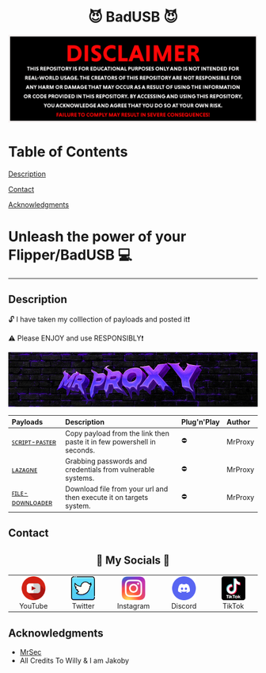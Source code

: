 <div align=center>

# 😈 BadUSB 😈

<img src= https://github.com/Mr-Proxy-Source/Mr-Proxy-Source/raw/main/img/disclaimer.png width="600" alt="C#" />
</div>                 

# Table of Contents

[Description](#Description)

[Contact](#Contact)

[Acknowledgments](#Acknowledgments)



# Unleash the power of your Flipper/BadUSB 💻

***  

## Description 

🔓 I have taken my colllection of payloads and posted it❗

⚠️ Please ENJOY and use RESPONSIBLY❗ 

![main](https://github.com/Mr-Proxy-source/Mr-Proxy-source/raw/main/img/main.jpg)

| Payloads                                                                                                         | Description                                                                                       | Plug'n'Play | Author      |
| :--------------------------------------------------------------------------------------------------------------- | :------------------------------------------------------------------------------------------------ | :-----------| :-----------|
| [ꜱᴄʀɪᴘᴛ-ᴘᴀꜱᴛᴇʀ](https://github.com/Mr-Proxy-source/Flipper-Zero-BadUSB/tree/main/Script-Paster)                  | Copy payload from the link then paste it in few powershell in seconds.                            |⛔           | MrProxy    |
| [ʟᴀᴢᴀɢɴᴇ](https://github.com/Mr-Proxy-source/Flipper-Zero-BadUSB/tree/main/Lazagne)                              | Grabbing passwords and credentials from vulnerable systems.                                       |⛔           | MrProxy    |
| [ꜰɪʟᴇ-ᴅᴏᴡɴʟᴏᴀᴅᴇʀ](https://github.com/Mr-Proxy-source/Flipper-Zero-BadUSB/tree/main/File-Downloader)              | Download file from your url and then execute it on targets system.                                |⛔           | MrProxy    |


<!-- CONTACT -->
## Contact

<h2 align="center">📱 My Socials 📱</h2>
<div align=center>
<table>
  <tr>
    <td align="center" width="96">
      <a href="https://youtube.com/@cysc.?sub_confirmation=1">
        <img src=https://github.com/Mr-Proxy-Source/Mr-Proxy-Source/blob/main/img/youtube-svgrepo-com.svg width="48" height="48" alt="C#" />
      </a>
      <br>YouTube
    </td>
    <td align="center" width="96">
      <a href="https://twitter.com/venomhvnc">
        <img src=https://github.com/Mr-Proxy-Source/Mr-Proxy-Source/blob/main/img/twitter.png width="48" height="48" alt="Python" />
      </a>
      <br>Twitter
    </td>
    <td align="center" width="96">
      <a href="https://www.instagram.com/mrproxy.wav/">
        <img src=https://github.com/Mr-Proxy-Source/Mr-Proxy-Source/blob/main/img/insta.png width="48" height="48" alt="Golang" />
      </a>
      <br>Instagram
    </td>
    <td align="center" width="96">
      <a href="https://discord.gg/mrtools">
        <img src=https://github.com/Mr-Proxy-Source/Mr-Proxy-Source/blob/main/img/discord-v2-svgrepo-com.svg width="48" height="48" alt="Jsonnet" />
      </a>
      <br>Discord
    </td>
    <td align="center" width="96">
      <a href="https://www.tiktok.com/@mrproxyonyt">
        <img src=https://github.com/Mr-Proxy-Source/Mr-Proxy-Source/raw/main/img/tiktok.svg width="48" height="48" alt="Jsonnet" />
      </a>
      <br>TikTok
    </td>    
  </tr>
</table>
</div>

<!-- ACKNOWLEDGMENTS -->
## Acknowledgments

* [MrSec](https://mrsec.bio/)
* All Credits To Willy & I am Jakoby

